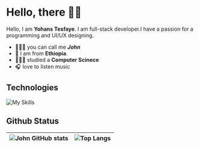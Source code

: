 # Hello, there 👋🏼

Hello, I am **Yohans Tesfaye**. I am full-stack developer.I have a passion for a programming and UI/UX designing.

- 💂🏼‍♂️ you can call me _**John**_
- 📍 I am from **Ethiopia**.  
- 👨🏼‍🎓 studied a **Computer Scinece**
- 🎧 love to listen music

## Technologies

![My Skills](https://skillicons.dev/icons?i=html,css,sass,js,php.java,py,mysql,flutter,sqlite,md,vscode&theme=light)

## Github Status

| ![John GitHub stats](https://github-readme-stats.vercel.app/api?username=yohanstesfaye&show_icons=true&count_private=true&hide=contribs&hide_title=true&icon_color=55bb55&hide_border=true) | ![Top Langs](https://github-readme-stats.vercel.app/api/top-langs/?username=yohanstesfaye&layout=compact&hide_border=true&title_color=242424) |
| :-: | :-: |
